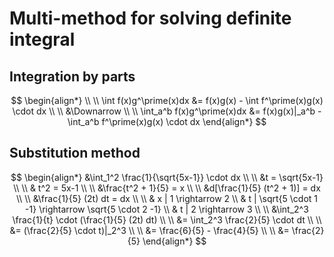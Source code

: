 # Multi-method for solving definite integral

## Integration by parts

$$
\begin{align*}
\\ \\
\int f(x)g^\prime(x)dx &= f(x)g(x) - \int f^\prime(x)g(x) \cdot dx
\\ \\
&\Downarrow
\\ \\
\int_a^b f(x)g^\prime(x)dx &= f(x)g(x)|_a^b - \int_a^b f^\prime(x)g(x) \cdot dx
\end{align*}
$$

## Substitution method

$$
\begin{align*}
&\int_1^2 \frac{1}{\sqrt{5x-1}} \cdot dx
\\ \\
&t = \sqrt{5x-1}
\\ \\
& t^2 = 5x-1
\\ \\
&\frac{t^2 + 1}{5} = x
\\ \\
&d[\frac{1}{5} (t^2 + 1)] = dx
\\ \\
&\frac{1}{5} (2t) dt = dx
\\ \\
& x | 1 \rightarrow 2
\\
& t | \sqrt{5 \cdot 1 -1} \rightarrow \sqrt{5 \cdot 2 -1}
\\
& t | 2 \rightarrow 3
\\ \\
&\int_2^3 \frac{1}{t} \cdot (\frac{1}{5} (2t) dt)
\\ \\
&= \int_2^3 \frac{2}{5} \cdot dt
\\ \\
&= (\frac{2}{5} \cdot t)|_2^3
\\ \\
&= \frac{6}{5} - \frac{4}{5}
\\ \\
&= \frac{2}{5}
\end{align*}
$$

